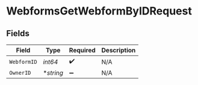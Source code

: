 # WebformsGetWebformByIDRequest


## Fields

| Field              | Type               | Required           | Description        |
| ------------------ | ------------------ | ------------------ | ------------------ |
| `WebformID`        | *int64*            | :heavy_check_mark: | N/A                |
| `OwnerID`          | **string*          | :heavy_minus_sign: | N/A                |